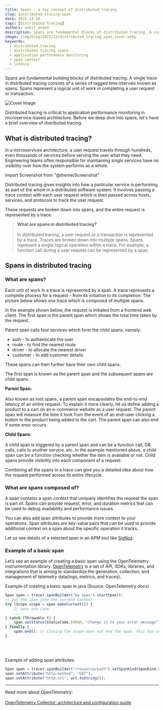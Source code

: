 ```yaml
---
title: Spans - a key concept of distributed tracing
slug: distributed-tracing-span
date: 2021-12-18
tags: [Distributed Tracing]
authors: ankit_anand
description: Spans are fundamental blocks of distributed tracing. A single trace in distributed tracing consists of a series of tagged time intervals known as spans...
image: /img/blog/2021/12/distributed_tracing_span_cover.webp
keywords:
  - distributed tracing
  - distributed tracing spans
  - application performance monitoring
  - span context
  - latency
---
```

<head>
  <link rel="canonical" href="https://signoz.io/blog/distributed-tracing-span/"/>
</head>

Spans are fundamental building blocks of distributed tracing. A single trace in distributed tracing consists of a series of tagged time intervals known as spans. Spans represent a logical unit of work in completing a user request or transaction.

<!--truncate-->

![Cover Image](/img/blog/2021/12/distributed_tracing_span_cover.webp)

Distributed tracing is critical to application performance monitoring in microservice-based architecture. Before we deep dive into spans, let's have a brief overview of distributed tracing.

## What is distributed tracing?
In a microservices architecture, a user request travels through hundreds, even thousands of services before serving the user what they need. Engineering teams often responsible for maintaining single services have no visibility over how the system performs as a whole.

import Screenshot from "@theme/Screenshot"

<Screenshot
    alt="Microservices architecture"
    height={500}
    src="/img/blog/2021/12/fictional_ecommerce_microservices_architecture.webp"
    title="Microservice architecture of a fictional e-commerce application"
    width={700}
/>

Distributed tracing gives insights into how a particular service is performing as part of the whole in a distributed software system. It involves passing a trace context with each user request which is then passed across hosts, services, and protocols to track the user request.

These requests are broken down into spans, and the entire request is represented by a trace.

> **What are spans in distributed tracing?**<br></br>
> In distributed tracing, a user request or a transaction is represented by a trace. Traces are broken down into multiple spans. Spans represent a single logical operation within a trace. For example, a function call during a user request can be represented by a span.

## Spans in distributed tracing

### What are spans?
Each unit of work in a trace is represented by a span. A trace represents a complete process for a request - from its initiation to its completion. The picture below shows one trace which is composed of multiple spans.

In the example shown below, the request is initiated from a frontend web client. The first span is the parent span which shows the total time taken by the request.

Parent span calls four services which form the child spans, namely:

- auth - to authenticate the user
- route - to find the nearest route
- driver - to allocate the nearest driver
- customer - to add customer details

These spans can then further have their own child spans.

<Screenshot
    alt="A complete trace consisting of multiple spans"
    height={500}
    src="/img/blog/2021/12/trace_spans.webp"
    title="A sample trace demonstrating a request initiated by a frontend web client."
    width={700}
/>

The first span is known as the parent span and the subsequent spans are child spans. 

**Parent Span:**<br></br>
Also known as root spans, a parent span encapsulates the end-to-end latency of an entire request. To explain it more clearly, let us define adding a product to a cart on an e-commerce website as a user request. The parent span will measure the time it took from the event of an end-user clicking a button to the product being added to the cart. The parent span can also end if some error occurs.

**Child Spans:**<br></br>
A child span is triggered by a parent span and can be a function call, DB calls, calls to another service, etc. In the example mentioned above, a child span can be a function checking whether the item is available or not. Child spans provide visibility into each component of a request.

Combining all the spans in a trace can give you a detailed idea about how the request performed across its entire lifecycle.

### What are spans composed of?

A span contains a span context that uniquely identifies the request the span is part of. Spans can provide request, error, and duration metrics that can be used to debug availability and performance issues.

You can also add span attributes to provide more context to your operations. Span attributes are key-value pairs that can be used to provide additional context on a span about the specific operation it tracks.

Let us see details of a selected span in an APM tool like [SigNoz](https://signoz.io/).

<Screenshot
    alt="Span attributes"
    height={500}
    src="/img/blog/2021/12/span_attributes1.webp"
    title="Span attributes: Details associated with a span captured by SigNoz"
    width={700}
/>

### Example of a basic span
Let’s see an example of creating a basic span using the OpenTelemetry instrumentation library. <a href = "https://opentelemetry.io/" rel="noopener noreferrer nofollow" target="_blank" >OpenTelemetry</a> is a set of API, SDKs, libraries, and integrations that is aiming to standardize the generation, collection, and management of telemetry data(logs, metrics, and traces).

Example of creating a basic span in java (Source: OpenTelemetry docs)

```jsx
Span span = tracer.spanBuilder("my span").startSpan();
// put the span into the current Context
try (Scope scope = span.makeCurrent()) {
	// your use case
	...
} catch (Throwable t) {
    span.setStatus(StatusCode.ERROR, "Change it to your error message");
} finally {
    span.end(); // closing the scope does not end the span, this has to be done manually
}
```
<br></br>

Example of adding span attributes
```jsx
Span span = tracer.spanBuilder("/resource/path").setSpanKind(SpanKind.CLIENT).startSpan();
span.setAttribute("http.method", "GET");
span.setAttribute("http.url", url.toString());
```

---
Read more about OpenTelemetry:<br></br>
[OpenTelemetry Collector: architecture and configuration guide](https://signoz.io/blog/opentelemetry-collector-complete-guide/)<br></br>








